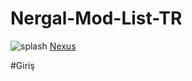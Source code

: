 # Nergal-Mod-List-TR
![splash](https://github.com/user-attachments/assets/54bce3d5-aa78-4c02-be28-da9efb27411f)
             [Nexus](https://www.nexusmods.com/skyrimspecialedition/mods/128190)


#Giriş
